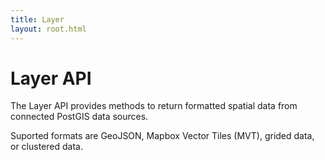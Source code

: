 ```yaml
---
title: Layer
layout: root.html
---
```


# Layer API

The Layer API provides methods to return formatted spatial data from connected PostGIS data sources.

Suported formats are GeoJSON, Mapbox Vector Tiles (MVT), grided data, or clustered data.